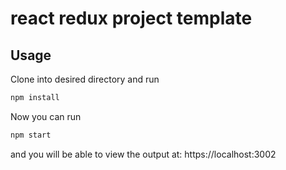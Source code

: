 react redux project template
=============

## Usage

Clone into desired directory and run 
```js
npm install
```

Now you can run
```js
npm start
```

and you will be able to view the output at: https://localhost:3002